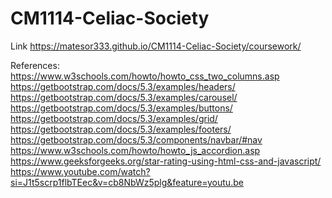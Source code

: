 # CM1114-Celiac-Society
Link
https://matesor333.github.io/CM1114-Celiac-Society/coursework/


References:
https://www.w3schools.com/howto/howto_css_two_columns.asp
https://getbootstrap.com/docs/5.3/examples/headers/
https://getbootstrap.com/docs/5.3/examples/carousel/
https://getbootstrap.com/docs/5.3/examples/buttons/
https://getbootstrap.com/docs/5.3/examples/grid/
https://getbootstrap.com/docs/5.3/examples/footers/
https://getbootstrap.com/docs/5.3/components/navbar/#nav
https://www.w3schools.com/howto/howto_js_accordion.asp
https://www.geeksforgeeks.org/star-rating-using-html-css-and-javascript/
https://www.youtube.com/watch?si=J1t5scrp1flbTEec&v=cb8NbWz5plg&feature=youtu.be

